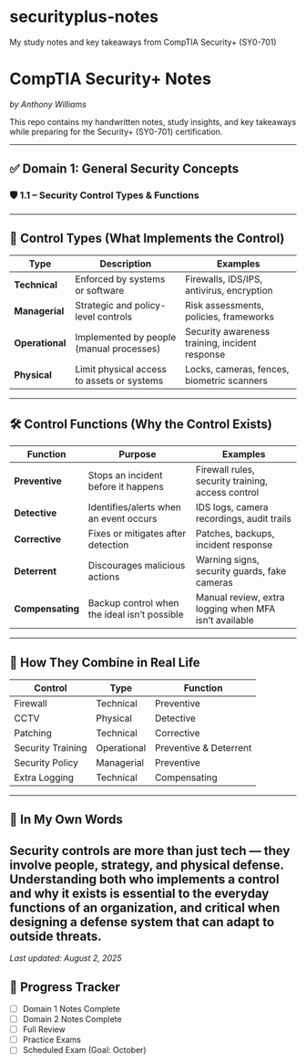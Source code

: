# securityplus-notes
My study notes and key takeaways from CompTIA Security+ (SY0-701)
# CompTIA Security+ Notes
*by Anthony Williams*

This repo contains my handwritten notes, study insights, and key takeaways while preparing for the Security+ (SY0-701) certification.

---

## ✅ Domain 1: General Security Concepts

### 🛡️ 1.1 – Security Control Types & Functions
---

## 🔷 Control Types (What Implements the Control)

| Type | Description | Examples |
|------|-------------|----------|
| **Technical** | Enforced by systems or software | Firewalls, IDS/IPS, antivirus, encryption |
| **Managerial** | Strategic and policy-level controls | Risk assessments, policies, frameworks |
| **Operational** | Implemented by people (manual processes) | Security awareness training, incident response |
| **Physical** | Limit physical access to assets or systems | Locks, cameras, fences, biometric scanners |
---
## 🛠️ Control Functions (Why the Control Exists)

| Function | Purpose | Examples |
|----------|---------|----------|
| **Preventive** | Stops an incident before it happens | Firewall rules, security training, access control |
| **Detective** | Identifies/alerts when an event occurs | IDS logs, camera recordings, audit trails |
| **Corrective** | Fixes or mitigates after detection | Patches, backups, incident response |
| **Deterrent** | Discourages malicious actions | Warning signs, security guards, fake cameras |
| **Compensating** | Backup control when the ideal isn’t possible | Manual review, extra logging when MFA isn’t available |

---

## 🔁 How They Combine in Real Life

| Control | Type | Function |
|---------|------|----------|
| Firewall | Technical | Preventive |
| CCTV | Physical | Detective |
| Patching | Technical | Corrective |
| Security Training | Operational | Preventive & Deterrent |
| Security Policy | Managerial | Preventive |
| Extra Logging | Technical | Compensating |

---


## 🧠 In My Own Words

Security controls are more than just tech — they involve people, strategy, and physical defense. Understanding both who implements a control and why it exists is essential to the everyday functions of an organization, and critical when designing a defense system that can adapt to outside threats.
---

*Last updated: August 2, 2025*

## 📅 Progress Tracker
- [ ] Domain 1 Notes Complete
- [ ] Domain 2 Notes Complete
- [ ] Full Review
- [ ] Practice Exams
- [ ] Scheduled Exam (Goal: October)
